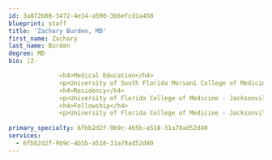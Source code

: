 ```yaml
---
id: 3a872b08-3472-4e14-a590-3b6efcd1a458
blueprint: staff
title: 'Zachary Burden, MD'
first_name: Zachary
last_name: Burden
degree: MD
bio: |2-

              <h4>Medical Education</h4>
              <p>University of South Florida Morsani College of Medicine</p>
              <h4>Residency</h4>
              <p>University of Florida College of Medicine - Jacksonville</p>
              <h4>Fellowship</h4>
              <p>University of Florida College of Medicine - Jacksonville</p>
          
primary_specialty: 6fbb2d2f-9b9c-4b5b-a518-31a78ad52d40
services:
  - 6fbb2d2f-9b9c-4b5b-a518-31a78ad52d40
---
```

